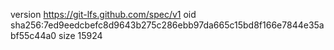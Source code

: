 version https://git-lfs.github.com/spec/v1
oid sha256:7ed9eedcbefc8d9643b275c286ebb97da665c15bd8f166e7844e35abf55c44a0
size 15924
